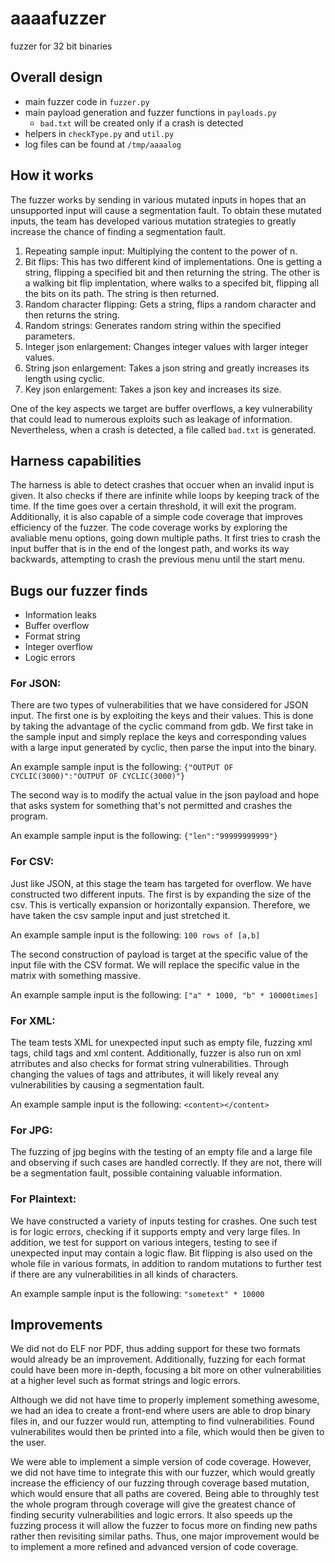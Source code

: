 # aaaafuzzer
fuzzer for 32 bit binaries 

## Overall design

- main fuzzer code in `fuzzer.py`
- main payload generation and fuzzer functions in `payloads.py`
    - `bad.txt` will be created only if a crash is detected
- helpers in `checkType.py` and `util.py`
- log files can be found at `/tmp/aaaalog`

## How it works 

The fuzzer works by sending in various mutated inputs in hopes that an 
unsupported input will cause a segmentation fault. To obtain these
mutated inputs, the team has developed various mutation strategies to
greatly increase the chance of finding a segmentation fault. 
1. Repeating sample input: Multiplying the content to the power of n.
2. Bit flips: This has two different kind of implementations. One is 
getting a string, flipping a specified bit and then returning the string.
The other is a walking bit flip implentation, where walks to a specifed
bit, flipping all the bits on its path. The string is then returned.
3. Random character flipping: Gets a string, flips a random character
and then returns the string.
4. Random strings: Generates random string within the specified parameters.
5. Integer json enlargement: Changes integer values with larger integer values.
6. String json enlargement: Takes a json string and greatly increases its length using cyclic.
7. Key json enlargement: Takes a json key and increases its size. 

One of the key aspects we target are buffer overflows, a key vulnerability that 
could lead to numerous exploits such as leakage of information. Nevertheless,
when a crash is detected, a file called `bad.txt` is generated. 

## Harness capabilities
The harness is able to detect crashes that occuer when an invalid input is given.
It also checks if there are infinite while loops by keeping track of the time. 
If the time goes over a certain threshold, it will exit the program. Additionally,
it is also capable of a simple code coverage that improves efficiency of the fuzzer. 
The code coverage works by exploring the avaliable menu options, going down multiple paths.
It first tries to crash the input buffer that is in the end of the longest path, 
and works its way backwards, attempting to crash the previous menu until the start menu.

## Bugs our fuzzer finds
- Information leaks
- Buffer overflow
- Format string
- Integer overflow
- Logic errors

### For JSON:
There are two types of vulnerabilities that we have considered for JSON input.
The first one is by exploiting the keys and their values. This is done by taking
the advantage of the cyclic command from gdb. We first take in the sample input
and simply replace the keys and corresponding values with a large input generated
by cyclic, then parse the input into the binary.

An example sample input is the following:
`{"OUTPUT OF CYCLIC(3000)":"OUTPUT OF CYCLIC(3000)"}`

The second way is to modify the actual value in the json payload and hope that 
asks system for something that's not permitted and crashes the program.

An example sample input is the following:
`{"len":"99999999999"}`

### For CSV:
Just like JSON, at this stage the team has targeted for overflow. We have constructed
two different inputs.
The first is by expanding the size of the csv. This is vertically expansion or
horizontally expansion. Therefore, we have taken the csv sample input and just
stretched it.

An example sample input is the following:
`100 rows of [a,b]`

The second construction of payload is target at the specific value of the input file
with the CSV format. We will replace the specific value in the matrix with something
massive. 

An example sample input is the following:
`["a" * 1000, "b" * 10000times]`

### For XML:
The team tests XML for unexpected input such as empty file, fuzzing xml tags, 
child tags and xml content. Additionally, fuzzer is also run on xml atrributes and
also checks for format string vulnerabilities. Through changing the values of tags
and attributes, it will likely reveal any vulnerabilities by causing a segmentation
fault. 

An example sample input is the following:
`<content></content>`

### For JPG:
The fuzzing of jpg begins with the testing of an empty file and a large file and
observing if such cases are handled correctly. If they are not, there will be a 
segmentation fault, possible containing valuable information. 

### For Plaintext:
We have constructed a variety of inputs testing for crashes. One such test is for 
logic errors, checking if it supports empty and very large files. In addition, 
we test for support on various integers, testing to see if unexpected input may
contain a logic flaw. Bit flipping is also used on the whole file in various 
formats, in addition to random mutations to further test if there are any
vulnerabilities in all kinds of characters.

An example sample input is the following:
`"sometext" * 10000`

## Improvements
We did not do ELF nor PDF, thus adding support for these two formats would 
already be an improvement. Additionally, fuzzing for each format could have
been more in-depth, focusing a bit more on other vulnerabilities at a higher
level such as format strings and logic errors. 

Although we did not have time to properly implement something awesome, we had
an idea to create a front-end where users are able to drop binary files in, 
and our fuzzer would run, attempting to find vulnerabilities. Found vulnerabilites
would then be printed into a file, which would then be given to the user. 

We were able to implement a simple version of code coverage. However, we did not have
time to integrate this with our fuzzer, which would greatly increase the efficiency of our 
fuzzing through coverage based mutation, which would ensure that all paths are covered. 
Being able to throughly test the whole program through coverage will give
the greatest chance of finding security vulnerabilities and logic errors. 
It also speeds up the fuzzing process it will allow the fuzzer to focus more
on finding new paths rather then revisiting similar paths. Thus, one major 
improvement would be to implement a more refined and advanced version of code coverage.

